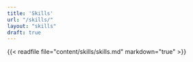 ```yaml
---
title: 'Skills'
url: "/skills/"
layout: "skills"
draft: true
---
```



{{< readfile file="content/skills/skills.md" markdown="true" >}}

